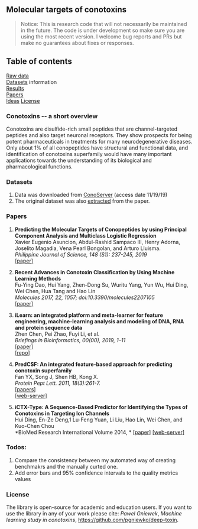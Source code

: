 ## Molecular targets of conotoxins       

>Notice: This is research code that will not necessarily be maintained in the future.
>The code is under development so make sure you are using the most recent version.
>I welcome bug reports and PRs but make no guarantees about fixes or responses.

## Table of contents       

[Raw data](#data-preparation-and-model-training)           
[Datasets](#datasets) information       
[Results](https://github.com/pgniewko/conotoxins/blob/master/nb/tSNE-MLR.ipynb)      
[Papers](#papers)    
[Ideas](#ideas)
[License](#license)    

### Conotoxins -- a short overview     

Conotoxins are disulfide-rich small peptides that are channel-targeted peptides and also target neuronal receptors.
They show prospects for being potent pharmaceuticals in treatments for many neurodegenerative diseases.
Only about 1% of all conopeptides have structural and functional data, and identification of conotoxins superfamily would have many important applications towards the understanding of its biological and pharmacological functions.       


### Datasets      
1. Data was downloaded from [ConoServer](http://www.conoserver.org/?page=download) (access date 11/19/19)      
2. The original dataset was also [extracted](https://github.com/pgniewko/conotoxins/blob/master/data/ASA.PJS.2019.txt) from the paper.    


### Papers
1. **Predicting the Molecular Targets of Conopeptides by using Principal Component Analysis
and Multiclass Logistic Regression**           
Xavier Eugenio Asuncion, Abdul-Rashid Sampaco III, Henry Adorna, Joselito Magadia, Vena Pearl Bongolan, and Arturo Lluisma.      
*Philippine Journal of Science, 148 (S1): 237-245, 2019*        
[[paper]](http://philjournalsci.dost.gov.ph/images/pdf/special_issue/148_S1/predicting_molecular_targets_.pdf)    

2. **Recent Advances in Conotoxin Classification by Using Machine Learning Methods**           
Fu-Ying Dao, Hui Yang, Zhen-Dong Su, Wuritu Yang, Yun Wu, Hui Ding, Wei Chen, Hua Tang and Hao Lin       
*Molecules 2017, 22, 1057; doi:10.3390/molecules2207105*      
[[paper]](https://www.mdpi.com/1420-3049/22/7/1057)       

3. **iLearn: an integrated platform and meta-learner for feature engineering, 
machine-learning analysis and modeling of DNA, RNA and protein sequence data**        
Zhen Chen, Pei Zhao, Fuyi Li, et al.          
*Briefings in Bioinformatics, 00(00), 2019, 1–11*      
[[paper]](https://academic.oup.com/bib/advance-article-abstract/doi/10.1093/bib/bbz041/5475015?redirectedFrom=fulltext)        
[[repo]](https://github.com/Superzchen/iLearn)        

4. **PredCSF: An integrated feature-based approach for predicting conotoxin superfamily**      
Fan YX, Song J, Shen HB, Kong X.      
*Protein Pept Lett. 2011, 18(3):261-7.*       
[[papers]](http://www.eurekaselect.com/87458/article)    
[[web-server]](http://www.csbio.sjtu.edu.cn/bioinf/PredCSF/)      

5. **iCTX-Type: A Sequence-Based Predictor for Identifying the Types of Conotoxins in Targeting Ion Channels**     
Hui Ding, En-Ze Deng,1 Lu-Feng Yuan, Li Liu, Hao Lin, Wei Chen, and Kuo-Chen Chou       
*BioMed Research International Volume 2014, *
[[paper]](https://www.hindawi.com/journals/bmri/2014/286419/)
[[web-server]](http://lin-group.cn/server/iCTX-Type)


### Todos:      
1. Compare the consistency between my automated way of creating benchmakrs and the manually curted one.    
2. Add error bars and 95% confidence intervals to the quality metrics values     

### License
The library is open-source for academic and education users. If you want to use the library in any of your work please cite: *Pawel Gniewek*, _Machine learning study in conotoxins_, https://github.com/pgniewko/deep-toxin.        


